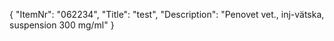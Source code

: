 {
  "ItemNr": "062234",
  "Title": "test",
  "Description": "Penovet vet., inj-vätska, suspension 300 mg/ml"
}